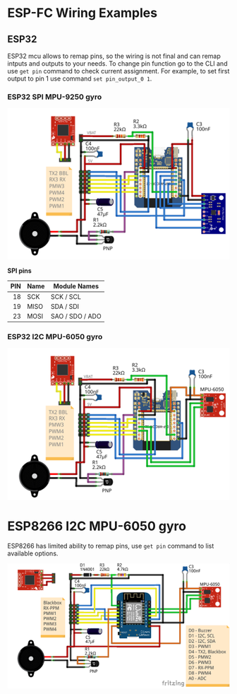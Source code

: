 # ESP-FC Wiring Examples

## ESP32

ESP32 mcu allows to remap pins, so the wiring is not final and can remap intputs and outputs to your needs. To change pin function go to the CLI and use `get pin` command to check current assignment. For example, to set first output to pin 1 use command `set pin_output_0 1`.

### ESP32 SPI MPU-9250 gyro

![ESP-FC ESP32 SPI Wiring](./images/esp-fc-esp32_spi_wiring.png)

**SPI pins**

| PIN | Name | Module Names    |
|----:|------|-----------------|
| 18  | SCK  | SCK / SCL       |
| 19  | MISO | SDA / SDI       |
| 23  | MOSI | SAO / SDO / ADO |

### ESP32 I2C MPU-6050 gyro

![ESP-FC ESP32 I2C Wiring](./images/esp-fc-esp32_i2c_wiring.png)

# ESP8266 I2C MPU-6050 gyro

ESP8266 has limited ability to remap pins, use `get pin` command to list available options.

![ESP-FC ESP8266 I2C Wiring](./images/espfc_wemos_d1_mini_wiring.png)
